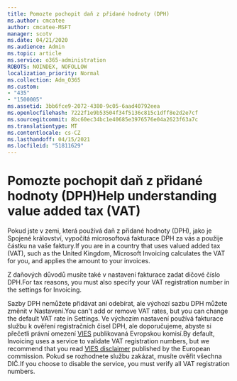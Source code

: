 ```yaml
---
title: Pomozte pochopit daň z přidané hodnoty (DPH)
ms.author: cmcatee
author: cmcatee-MSFT
manager: scotv
ms.date: 04/21/2020
ms.audience: Admin
ms.topic: article
ms.service: o365-administration
ROBOTS: NOINDEX, NOFOLLOW
localization_priority: Normal
ms.collection: Adm_O365
ms.custom:
- "435"
- "1500005"
ms.assetid: 3bb6fce9-2072-4380-9c05-6aad40792eea
ms.openlocfilehash: 7222f1e9b53504f34f5136c815c1dff8e2d2e7cf
ms.sourcegitcommit: 8bc60ec34bc1e40685e3976576e04a2623f63a7c
ms.translationtype: MT
ms.contentlocale: cs-CZ
ms.lasthandoff: 04/15/2021
ms.locfileid: "51811629"
---
```

# <a name="help-understanding-value-added-tax-vat"></a><span data-ttu-id="7311f-102">Pomozte pochopit daň z přidané hodnoty (DPH)</span><span class="sxs-lookup"><span data-stu-id="7311f-102">Help understanding value added tax (VAT)</span></span>

<span data-ttu-id="7311f-103">Pokud jste v zemi, která používá daň z přidané hodnoty (DPH), jako je Spojené království, vypočítá microsoftová fakturace DPH za vás a použije částku na vaše faktury.</span><span class="sxs-lookup"><span data-stu-id="7311f-103">If you are in a country that uses valued added tax (VAT), such as the United Kingdom, Microsoft Invoicing calculates the VAT for you, and applies the amount to your invoices.</span></span>
  
<span data-ttu-id="7311f-104">Z daňových důvodů musíte také v nastavení fakturace zadat dičové číslo DPH.</span><span class="sxs-lookup"><span data-stu-id="7311f-104">For tax reasons, you must also specify your VAT registration number in the settings for Invoicing.</span></span>
  
<span data-ttu-id="7311f-105">Sazby DPH nemůžete přidávat ani odebírat, ale výchozí sazbu DPH můžete změnit v Nastavení.</span><span class="sxs-lookup"><span data-stu-id="7311f-105">You can't add or remove VAT rates, but you can change the default VAT rate in Settings.</span></span> <span data-ttu-id="7311f-106">Ve výchozím nastavení používá fakturace službu k ověření registračních čísel DPH, ale doporučujeme, abyste si přečetli právní omezení [VIES](https://go.microsoft.com/fwlink/?LinkID=841741) publikovaná Evropskou komisí.</span><span class="sxs-lookup"><span data-stu-id="7311f-106">By default, Invoicing uses a service to validate VAT registration numbers, but we recommend that you read [VIES disclaimer](https://go.microsoft.com/fwlink/?LinkID=841741) published by the European commission.</span></span> <span data-ttu-id="7311f-107">Pokud se rozhodnete službu zakázat, musíte ověřit všechna DIČ.</span><span class="sxs-lookup"><span data-stu-id="7311f-107">If you choose to disable the service, you must verify all VAT registration numbers.</span></span>